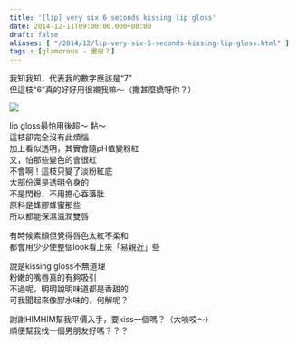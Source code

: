 ```yaml
---
title: '[lip] very six 6 seconds kissing lip gloss'
date: 2014-12-11T09:00:00.000+08:00
draft: false
aliases: [ "/2014/12/lip-very-six-6-seconds-kissing-lip-gloss.html" ]
tags : [glamorous - 畫皮？]
---
```


我知我知，代表我的數字應該是“7”  
但這枝“6”真的好好用很襯我嘛～（撒甚麼嬌呀你？）  

[![](https://farm8.staticflickr.com/7485/15958708032_546819bc71_z.jpg)](https://farm8.staticflickr.com/7485/15958708032_546819bc71_z.jpg)

lip gloss最怕用後超～ 黏～  
這枝卻完全沒有此煩惱  
加上看似透明，其實會隨pH值變粉紅  
又，怕那些變色的會很紅  
不會啊！這枝只變了淡粉紅底  
大部份還是透明令身的  
不是閃粉，不用擔心吞落肚  
原料是蜂膠蜂蜜那些  
所以都能保濕滋潤雙唇  
  
有時候素顏但覺得唇色太紅不柔和  
都會用少少使整個look看上來「易親近」些  
  
說是kissing gloss不無道理  
粉嫩的嘴唇真的有夠吸引  
不過呢，明明說明味道都是香甜的  
可我聞起來像膠水味的，何解呢？  
  
謝謝HIMHIM幫我平價入手，要kiss一個嗎？（大啖咬～）  
順便幫我找一個男朋友好嗎？？？